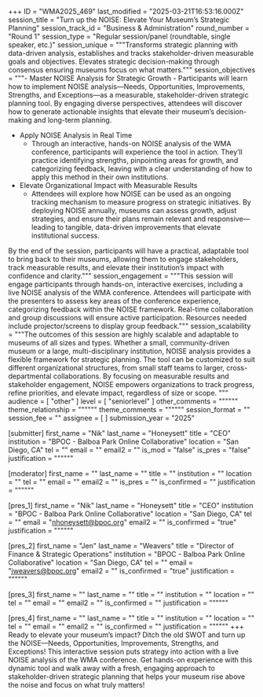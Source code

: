 +++
ID = "WMA2025_469"
last_modified = "2025-03-21T16:53:16.000Z"
session_title = "Turn up the NOISE: Elevate Your Museum’s Strategic Planning"
session_track_id = "Business & Administration"
round_number = "Round 1"
session_type = "Regular session/panel (roundtable, single speaker, etc.)"
session_unique = """Transforms strategic planning with data-driven analysis, establishes and tracks stakeholder-driven measurable goals and objectives. Elevates strategic decision-making through consensus ensuring museums focus on what matters."""
session_objectives = """- Master NOISE Analysis for Strategic Growth
    - Participants will learn how to implement NOISE analysis—Needs, Opportunities, Improvements, Strengths, and Exceptions—as a measurable, stakeholder-driven strategic planning tool. By engaging diverse perspectives, attendees will discover how to generate actionable insights that elevate their museum’s decision-making and long-term planning.
- Apply NOISE Analysis in Real Time
    - Through an interactive, hands-on NOISE analysis of the WMA conference, participants will experience the tool in action. They’ll practice identifying strengths, pinpointing areas for growth, and categorizing feedback, leaving with a clear understanding of how to apply this method in their own institutions.
- Elevate Organizational Impact with Measurable Results
    - Attendees will explore how NOISE can be used as an ongoing tracking mechanism to measure progress on strategic initiatives. By deploying NOISE annually, museums can assess growth, adjust strategies, and ensure their plans remain relevant and responsive—leading to tangible, data-driven improvements that elevate institutional success.

By the end of the session, participants will have a practical, adaptable tool to bring back to their museums, allowing them to engage stakeholders, track measurable results, and elevate their institution’s impact with confidence and clarity."""
session_engagement = """This session will engage participants through hands-on, interactive exercises, including a live NOISE analysis of the WMA conference. Attendees will participate with the presenters to assess key areas of the conference experience, categorizing feedback within the NOISE framework. Real-time collaboration and group discussions will ensure active participation. Resources needed include projector/screens to display group feedback."""
session_scalability = """The outcomes of this session are highly scalable and adaptable to museums of all sizes and types. Whether a small, community-driven museum or a large, multi-disciplinary institution, NOISE analysis provides a flexible framework for strategic planning. The tool can be customized to suit different organizational structures, from small staff teams to larger, cross-departmental collaborations. By focusing on measurable results and stakeholder engagement, NOISE empowers organizations to track progress, refine priorities, and elevate impact, regardless of size or scope.
"""
audience = [ "other" ]
level = [ "seniorlevel" ]
other_comments = """"""
theme_relationship = """"""
theme_comments = """"""
session_format = ""
session_fee = ""
assignee = [  ]
submission_year = "2025"

[submitter]
first_name = "Nik"
last_name = "Honeysett"
title = "CEO"
institution = "BPOC - Balboa Park Online Collaborative"
location = "San Diego, CA"
tel = ""
email = ""
email2 = ""
is_mod = "false"
is_pres = "false"
justification = """"""

[moderator]
first_name = ""
last_name = ""
title = ""
institution = ""
location = ""
tel = ""
email = ""
email2 = ""
is_pres = ""
is_confirmed = ""
justification = """"""

[pres_1]
first_name = "Nik"
last_name = "Honeysett"
title = "CEO"
institution = "BPOC - Balboa Park Online Collaborative"
location = "San Diego, CA"
tel = ""
email = "nhoneysett@bpoc.org"
email2 = ""
is_confirmed = "true"
justification = """"""

[pres_2]
first_name = "Jen"
last_name = "Weavers"
title = "Director of Finance & Strategic Operations"
institution = "BPOC - Balboa Park Online Collaborative"
location = "San Diego, CA"
tel = ""
email = "jweavers@bpoc.org"
email2 = ""
is_confirmed = "true"
justification = """"""

[pres_3]
first_name = ""
last_name = ""
title = ""
institution = ""
location = ""
tel = ""
email = ""
email2 = ""
is_confirmed = ""
justification = """"""

[pres_4]
first_name = ""
last_name = ""
title = ""
institution = ""
location = ""
tel = ""
email = ""
email2 = ""
is_confirmed = ""
justification = """"""
+++
Ready to elevate your museum’s impact? Ditch the old SWOT and turn up the NOISE—Needs, Opportunities, Improvements, Strengths, and Exceptions! This interactive session puts strategy into action with a live NOISE analysis of the WMA conference. Get hands-on experience with this dynamic tool and walk away with a fresh, engaging approach to stakeholder-driven strategic planning that helps your museum rise above the noise and focus on what truly matters!
